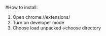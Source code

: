 #How to install:
1. Open chrome://extensions/
2. Turn on developer mode
3. Choose load unpacked->choose directory
